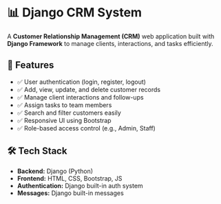 # 📊 Django CRM System  

A **Customer Relationship Management (CRM)** web application built with **Django Framework** to manage clients, interactions, and tasks efficiently.  

## 🚀 Features  
- ✅ User authentication (login, register, logout)  
- ✅ Add, view, update, and delete customer records  
- ✅ Manage client interactions and follow-ups  
- ✅ Assign tasks to team members  
- ✅ Search and filter customers easily  
- ✅ Responsive UI using Bootstrap  
- ✅ Role-based access control (e.g., Admin, Staff)  

## 🛠️ Tech Stack  
- **Backend:** Django (Python)  
- **Frontend:** HTML, CSS, Bootstrap, JS  
- **Authentication:** Django built-in auth system  
- **Messages:** Django built-in messages  

